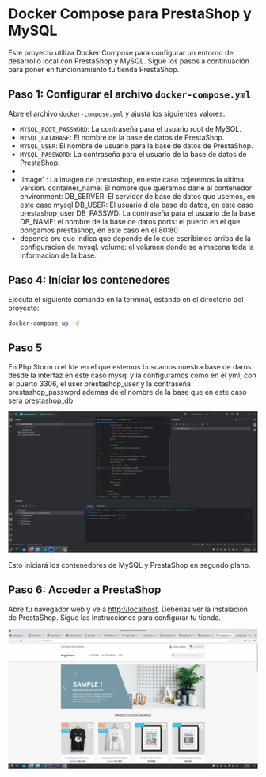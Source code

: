 

# Docker Compose para PrestaShop y MySQL

Este proyecto utiliza Docker Compose para configurar un entorno de desarrollo local con PrestaShop y MySQL. Sigue los pasos a continuación para poner en funcionamiento tu tienda PrestaShop.




## Paso 1: Configurar el archivo `docker-compose.yml`

Abre el archivo `docker-compose.yml` y ajusta los siguientes valores:

- `MYSQL_ROOT_PASSWORD`: La contraseña para el usuario root de MySQL.
- `MYSQL_DATABASE`: El nombre de la base de datos de PrestaShop.
- `MYSQL_USER`: El nombre de usuario para la base de datos de PrestaShop.
- `MYSQL_PASSWORD`: La contraseña para el usuario de la base de datos de PrestaShop.
- 
 -  'image' : La imagen de prestashop, en este caso cojeremos la ultima version.
  container_name: El nombre que queramos darle al contenedor
  environment:
  DB_SERVER: El servidor de base de datos que usemos, en este caso mysql 
  DB_USER: El usuario d ela base de datos, en este caso prestashop_user
  DB_PASSWD: La contraseña para el usuario de la base.
  DB_NAME: el nombre de la base de datos 
  ports: el puerto en el que pongamos prestashop, en este caso en el 80:80
 - depends on: que indica que depende de lo que escribimos arriba de la configuracion de mysql.
volume: el volumen donde se almacena toda la informacion de la base.


## Paso 4: Iniciar los contenedores

Ejecuta el siguiente comando en la terminal, estando en el directorio del proyecto:

```bash
docker-compose up -d
```


## Paso 5
En Php Storm o el Ide en el que estemos buscamos nuestra base de daros desde la interfaz en este caso mysql y la configuramos como en el yml, con el puerto 3306, el user prestashop_user y la contraseña prestashop_password ademas de 
el nombre de la base que en este caso sera prestashop_db

![captura2.png](captura2.png)

Esto iniciará los contenedores de MySQL y PrestaShop en segundo plano.

## Paso 6: Acceder a PrestaShop

Abre tu navegador web y ve a [http://localhost](http://localhost). Deberías ver la instalación de PrestaShop. Sigue las instrucciones para configurar tu tienda.


![capturaa.png](capturaa.png)